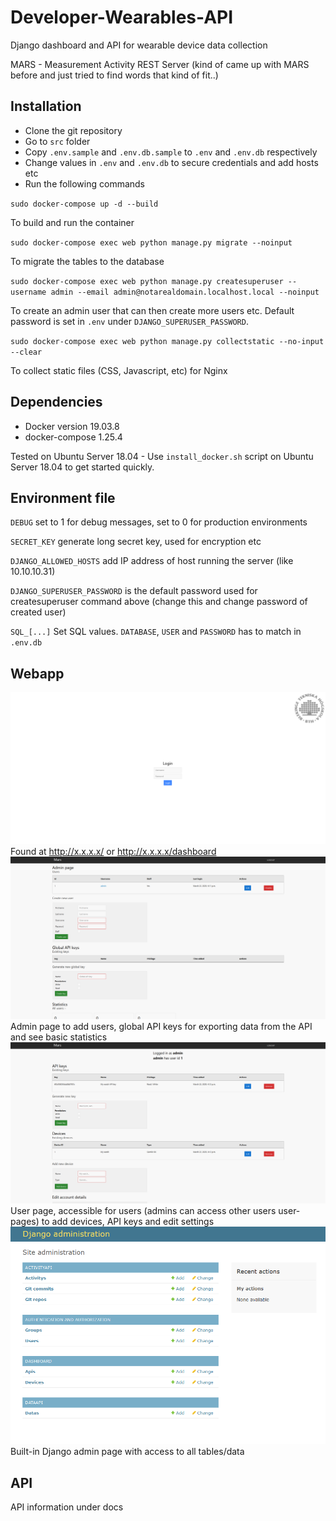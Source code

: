 # Developer-Wearables-API
Django dashboard and API for wearable device data collection

MARS - Measurement Activity REST Server (kind of came up with MARS before and just tried to find words that kind of fit..)
## Installation ##
* Clone the git repository
* Go to `src` folder
* Copy `.env.sample` and `.env.db.sample` to `.env` and `.env.db` respectively
* Change values in `.env` and `.env.db` to secure credentials and add hosts etc
* Run the following commands

`sudo docker-compose up -d --build`

To build and run the container

`sudo docker-compose exec web python manage.py migrate --noinput`

To migrate the tables to the database

`sudo docker-compose exec web python manage.py createsuperuser --username admin --email admin@notarealdomain.localhost.local --noinput`

To create an admin user that can then create more users etc. Default password is set in `.env` under `DJANGO_SUPERUSER_PASSWORD`.

`sudo docker-compose exec web python manage.py collectstatic --no-input --clear`

To collect static files (CSS, Javascript, etc) for Nginx

## Dependencies ##
* Docker version 19.03.8
* docker-compose 1.25.4

Tested on Ubuntu Server 18.04 - Use `install_docker.sh` script on Ubuntu Server 18.04 to get started quickly.

## Environment file ##
`DEBUG` set to 1 for debug messages, set to 0 for production environments

`SECRET_KEY` generate long secret key, used for encryption etc

`DJANGO_ALLOWED_HOSTS` add IP address of host running the server (like 10.10.10.31)

`DJANGO_SUPERUSER_PASSWORD` is the default password used for createsuperuser command above (change this and change password of created user)

`SQL_[...]` Set SQL values. `DATABASE`, `USER` and `PASSWORD` has to match in `.env.db`

## Webapp ##
![Dashboard login](docs/dashboard_login.PNG)
Found at http://x.x.x.x/ or http://x.x.x.x/dashboard
![Dashboard admin page](docs/dashboard_admin.PNG)
Admin page to add users, global API keys for exporting data from the API and see basic statistics
![Dashboard user page](docs/dashboard_user.PNG)
User page, accessible for users (admins can access other users user-pages) to add devices, API keys and edit settings
![Django admin](docs/django_admin.PNG)
Built-in Django admin page with access to all tables/data

## API ##
API information under docs

